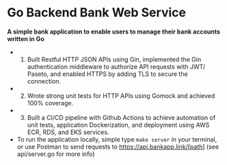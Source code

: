 # Go Backend Bank Web Service

__A simple bank application to enable users to manage their bank accounts written in Go__

* 1. Built Restful HTTP JSON APIs using Gin, implemented the Gin authentication middleware to authorize API requests with JWT/ Paseto, and enabled HTTPS by adding TLS to secure the connection.
* 2. Wrote strong unit tests for HTTP APIs using Gomock and achieved 100% coverage.
* 3. Built a CI/CD pipeline with Github Actions to achieve automation of unit tests, application Dockerization, and deployment using AWS ECR, RDS, and EKS services.
* To run the application locally, simple type ``make server`` in your terminal, or use Postman to send requests to https://api.bankapp.link/[path] (see api/server.go for more info)
  
